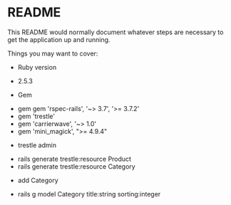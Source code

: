 # README

This README would normally document whatever steps are necessary to get the
application up and running.

Things you may want to cover:

* Ruby version
- 2.5.3

* Gem
- gem gem 'rspec-rails', '~> 3.7', '>= 3.7.2'
- gem 'trestle'
- gem 'carrierwave', '~> 1.0'
- gem 'mini_magick', ">= 4.9.4"

* trestle admin
- rails generate trestle:resource Product
- rails generate trestle:resource Category

* add Category
- rails g model Category title:string sorting:integer